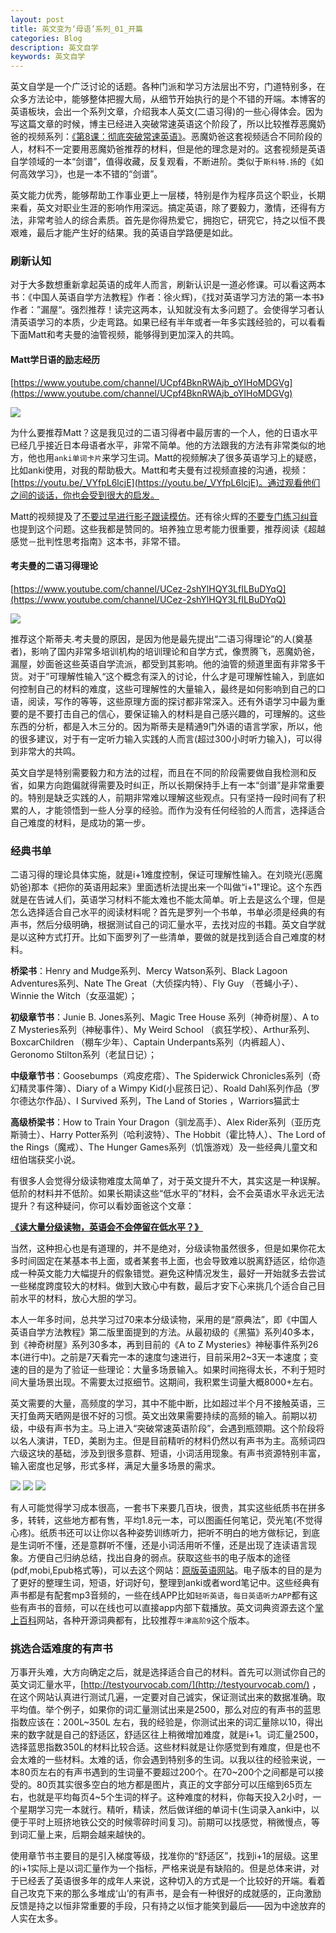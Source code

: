 ```yaml
---
layout: post
title: 英文变为‘母语’系列_01_开篇
categories: Blog
description: 英文自学
keywords: 英文自学
---
```


英文自学是一个广泛讨论的话题。各种门派和学习方法层出不穷，门道特别多，在众多方法论中，能够整体把握大局，从细节开始执行的是个不错的开端。本博客的英语板块，会出一个系列文章，介绍我本人英文(二语习得)的一些心得体会。因为写这篇文章的时候，博主已经进入突破常速英语这个阶段了，所以比较推荐恶魔奶爸的视频系列：[《第8课：彻底突破常速英语》](https://www.bilibili.com/video/BV1jT4y157YT?p=8)。恶魔奶爸这套视频适合不同阶段的人，材料不一定要用恶魔奶爸推荐的材料，但是他的理念是对的。这套视频是英语自学领域的一本“剑谱”，值得收藏，反复观看，不断进阶。类似于`斯科特.扬`的《如何高效学习》，也是一本不错的“剑谱”。

英文能力优秀，能够帮助工作事业更上一层楼，特别是作为程序员这个职业，长期来看，英文对职业生涯的影响作用深远。搞定英语，除了要毅力，激情，还得有方法，非常考验人的综合素质。首先是你得热爱它，拥抱它，研究它，持之以恒不畏艰难，最后才能产生好的结果。我的英语自学路便是如此。

### 刷新认知

对于大多数想重新拿起英语的成年人而言，刷新认识是一道必修课。可以看这两本书：《中国人英语自学方法教程》作者：徐火辉)，《找对英语学习方法的第一本书》作者：”漏屋“。强烈推荐！读完这两本，认知就没有太多问题了。会使得学习者认清英语学习的本质，少走弯路。如果已经有半年或者一年多实践经验的，可以看看下面Matt和考夫曼的油管视频，能够得到更加深入的共鸣。



#### Matt学日语的励志经历

[https://www.youtube.com/channel/UCpf4BknRWAjb_oYIHoMDGVg](https://www.youtube.com/channel/UCpf4BknRWAjb_oYIHoMDGVg)

<img src="https://cs-cn.top//images/posts/matt_japan.png"/>

为什么要推荐Matt？这是我见过的二语习得者中最厉害的一个人，他的日语水平已经几乎接近日本母语者水平，非常不简单。他的方法跟我的方法有非常类似的地方，他也用`anki单词卡片`来学习生词。Matt的视频解决了很多英语学习上的疑惑，比如anki使用，对我的帮助极大。Matt和考夫曼有过视频直接的沟通，视频：[https://youtu.be/_VYfpL6lcjE](https://youtu.be/_VYfpL6lcjE)。通过观看他们之间的谈话，你也会受到很大的启发。



Matt的视频提及了[不要过早进行影子跟读模仿](https://youtu.be/GOCMGBioo7s)。还有徐火辉的[不要专门练习纠音](https://mp.weixin.qq.com/s/HumFNRPwTOJI3BRxvXj8lg)也提到这个问题。这些我都是赞同的。培养独立思考能力很重要，推荐阅读《超越感觉－批判性思考指南》这本书，非常不错。



#### 考夫曼的二语习得理论

[https://www.youtube.com/channel/UCez-2shYlHQY3LfILBuDYqQ](https://www.youtube.com/channel/UCez-2shYlHQY3LfILBuDYqQ)

<img src="https://cs-cn.top//images/posts/steve.kaofuman.png"/>



推荐这个斯蒂夫.考夫曼的原因，是因为他是最先提出“二语习得理论”的人(奠基者)，影响了国内非常多培训机构的培训理论和自学方式，像贾腾飞，恶魔奶爸，漏屋，妙面爸这些英语自学流派，都受到其影响。他的油管的频道里面有非常多干货。对于”可理解性输入“这个概念有深入的讨论，什么才是可理解性输入，到底如何控制自己的材料的难度，这些可理解性的大量输入，最终是如何影响到自己的口语，阅读，写作的等等，这些原理方面的探讨都非常深入。还有外语学习中最为重要的是不要打击自己的信心，要保证输入的材料是自己感兴趣的，可理解的。这些东西的分析，都是入木三分的。因为斯蒂夫是精通9门外语的语言学家，所以，他的很多建议，对于有一定听力输入实践的人而言(超过300小时听力输入)，可以得到非常大的共鸣。

英文自学是特别需要毅力和方法的过程，而且在不同的阶段需要做自我检测和反省，如果方向跑偏就得需要及时纠正，所以长期保持手上有一本“剑谱”是非常重要的。特别是缺乏实践的人，前期非常难以理解这些观点。只有坚持一段时间有了积累的人，才能领悟到一些人分享的经验。而作为没有任何经验的人而言，选择适合自己难度的材料，是成功的第一步。



### 经典书单

二语习得的理论具体实施，就是i+1难度控制，保证可理解性输入。在刘晓光(恶魔奶爸)那本《把你的英语用起来》里面透析法提出来一个叫做“i+1"理论。这个东西就是在告诫人们，英语学习材料不能太难也不能太简单。听上去是这么个理，但是怎么选择适合自己水平的阅读材料呢？首先是罗列一个书单，书单必须是经典的有声书，然后分级明确，根据测试自己的词汇量水平，去找对应的书籍。英文自学就是以这种方式打开。比如下面罗列了一些清单，要做的就是找到适合自己难度的材料。

**桥梁书**：Henry and Mudge系列、Mercy Watson系列、Black Lagoon Adventures系列、Nate The Great（大侦探内特）、Fly Guy （苍蝇小子）、Winnie the Witch（女巫温妮）；

**初级章节书**：Junie B. Jones系列、Magic Tree House 系列（神奇树屋）、A to Z Mysteries系列（神秘事件）、My Weird School （疯狂学校）、Arthur系列、BoxcarChildren （棚车少年）、Captain Underpants系列（内裤超人）、Geronomo Stilton系列（老鼠日记）；

**中级章节书**：Goosebumps（鸡皮疙瘩）、The Spiderwick Chronicles系列（奇幻精灵事件簿）、Diary of a Wimpy Kid(小屁孩日记）、Roald Dahl系列作品（罗尔德达尔作品）、I Survived 系列，The Land of Stories  ，Warriors猫武士

**高级桥梁书**：How to Train Your Dragon（驯龙高手）、Alex Rider系列（亚历克斯骑士）、Harry Potter系列（哈利波特）、The Hobbit（霍比特人）、The Lord of the Rings（魔戒）、The Hunger Games系列（饥饿游戏）及一些经典儿童文和纽伯瑞获奖小说。



有很多人会觉得分级读物难度太简单了，对于英文提升不大，其实这是一种误解。低阶的材料并不低阶。如果长期读这些“低水平的”材料，会不会英语水平永远无法提升？有这种疑问，你可以看妙面爸这个文章：

[**《读大量分级读物，英语会不会停留在低水平？》**](https://mp.weixin.qq.com/s/FMdjiljy0OTTLQXCgHnzJA)

当然，这种担心也是有道理的，并不是绝对，分级读物虽然很多，但是如果你花太多时间固定在某基本书上面，或者某套书上面，也会导致难以脱离舒适区，给你造成一种英文能力大幅提升的假象错觉。避免这种情况发生，最好一开始就多去尝试一些梯度跨度较大的材料。做到大致心中有数，最后才安下心来挑几个适合自己目前水平的材料，放心大胆的学习。

本人一年多时间，总共学习过70来本分级读物，采用的是“原典法”，即《中国人英语自学方法教程》第二版里面提到的方法。从最初级的《黑猫》系列40多本，到《神奇树屋》系列30多本，再到目前的《A to Z Mysteries》神秘事件系列26本(进行中)。之前是7天看完一本的速度匀速进行，目前采用2~3天一本速度；变速的目的是为了验证一些理论：大量多场景输入。如果时间拖得太长，不利于短时间大量场景出现。不需要太过抠细节。这期间，我积累生词量大概8000+左右。

英文需要的大量，高频度的学习，其中不能中断，比如超过半个月不接触英语，三天打鱼两天晒网是很不好的习惯。英文出效果需要持续的高频的输入。前期以初级，中级有声书为主。马上进入“突破常速英语阶段”，会遇到瓶颈期。这个阶段将以名人演讲，TED，美剧为主。但是目前精听的材料仍然以有声书为主。高频词四六级这块的基础，涉及到很多意群、短语，小词活用现象。有声书资源特别丰富，输入密度也足够，形式多样，满足大量多场景的需求。

<img src="https://cs-cn.top//images/posts/20210713044529.png"/>

<img src="https://cs-cn.top//images/posts/20210713044608.png"/>

<img src="https://cs-cn.top//images/posts/20210713044649.png"/>

有人可能觉得学习成本很高，一套书下来要几百块，很贵，其实这些纸质书在拼多多，转转，这些地方都有售，平均1.8元一本，可以图画任何笔记，荧光笔(不觉得心疼)。纸质书还可以让你以各种姿势训练听力，把听不明白的地方做标记，到底是生词听不懂，还是意群听不懂，还是小词活用听不懂，还是出现了连读语言现象。方便自己归纳总结，找出自身的弱点。获取这些书的电子版本的途径(pdf,mobi,Epub格式等)，可以去这个网站：[原版英语网站](https://en5556.com/)。电子版本的目的是为了更好的整理生词，短语，好词好句，整理到anki或者word笔记中。这些经典有声书都是有配套mp3音频的，一些在线APP比如`轻听英语`，`每日英语听力APP`都有这些有声书的音频，可以在线也可以直接app内部下载播放。英文词典资源去这个[掌上百科](https://www.pdawiki.com/forum/)网站，各种开源词典都有，比较推荐`牛津高阶9`这个版本。

### 挑选合适难度的有声书

万事开头难，大方向确定之后，就是选择适合自己的材料。首先可以测试你自己的英文词汇量水平，[http://testyourvocab.com/](http://testyourvocab.com/) ，在这个网站认真进行测试几遍，一定要对自己诚实，保证测试出来的数据准确。取平均值。举个例子，如果你的词汇量测试出来是2500，那么对应的有声书的蓝思指数应该在：200L~350L 左右，我的经验是，你测试出来的词汇量除以10，得出来的数字就是自己的舒适区，舒适区往上稍微增加难度，就是i+1。词汇量2500，选择蓝思指数350L的材料比较合适。这些材料就是让你感觉到有难度，但是也不会太难的一些材料。太难的话，你会遇到特别多的生词。以我以往的经验来说，一本80页左右的有声书遇到的生词量不要超过200个。在70~200个之间都是可以接受的。80页其实很多空白的地方都是图片，真正的文字部分可以压缩到65页左右，也就是平均每页4~5个生词的样子。这种难度的材料，你每天投入2小时，一个星期学习完一本就行。精听，精读，然后做详细的单词卡(生词录入anki中，以便于平时上班挤地铁公交的时候零碎时间复习)。前期可以找感觉，稍微慢点，等到词汇量上来，后期会越来越快的。

使用章节书主要目的是引入梯度等级，找准你的“舒适区”，找到i+1的层级。这里的i+1实际上是以词汇量作为一个指标，严格来说是有缺陷的。但是总体来讲，对于已经丢了英语很多年的成年人来说，这种切入的方式是一个比较好的开端。看着自己攻克下来的那么多堆成‘山’的有声书，是会有一种很好的成就感的，正向激励反馈是持之以恒非常重要的手段，只有持之以恒才能笑到最后——因为中途放弃的人实在太多。





